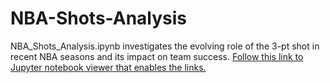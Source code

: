 # NBA-Shots-Analysis
NBA_Shots_Analysis.ipynb investigates the evolving role of the 3-pt shot in recent NBA seasons and its impact on team success. [Follow this link to Jupyter notebook viewer that enables the links.](https://nbviewer.org/github/Cory-DeDell/NBA-Shots-Analysis/blob/main/NBA%20Shots%20Analysis.ipynb)
